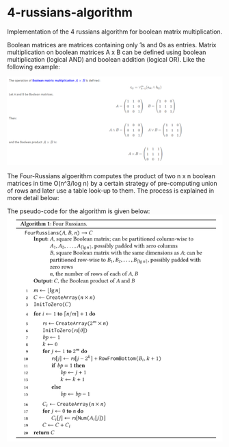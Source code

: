 # 4-russians-algorithm
Implementation of the 4 russians algorithm for boolean matrix multiplication.

Boolean matrices are matrices containing only 1s and 0s as entries. Matrix multiplication on boolean matrices A x B can be defined using boolean multiplication (logical AND) and boolean addition (logical OR). Like the following example: 

![alt text](https://github.com/panoskazantzis/4-russians-algorithm/blob/main/assets/boolean_multiplication.png?raw=true)


The Four-Russians algoerithm computes the product of two n x n boolean matrices in time O(n^3/log n) by a certain strategy of pre-computing union of rows and later use a table look-up to them. The process is explained in more detail below:

The pseudo-code for the algorithm is given below:
![alt text](https://github.com/panoskazantzis/4-russians-algorithm/blob/main/assets/4-russians-algo.png?raw=true)
